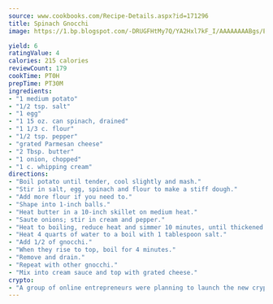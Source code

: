 ```yaml
---
source: www.cookbooks.com/Recipe-Details.aspx?id=171296
title: Spinach Gnocchi
image: https://1.bp.blogspot.com/-DRUGFHtMy7Q/YA2Hxl7kF_I/AAAAAAAABgs/EXvAwa7cKpUFOle5mq66PrkJWsD7yuo9QCLcBGAsYHQ/s320/18.png

yield: 6
ratingValue: 4
calories: 215 calories
reviewCount: 179
cookTime: PT0H
prepTime: PT30M
ingredients:
- "1 medium potato"
- "1/2 tsp. salt"
- "1 egg"
- "1 15 oz. can spinach, drained"
- "1 1/3 c. flour"
- "1/2 tsp. pepper"
- "grated Parmesan cheese"
- "2 Tbsp. butter"
- "1 onion, chopped"
- "1 c. whipping cream"
directions:
- "Boil potato until tender, cool slightly and mash."
- "Stir in salt, egg, spinach and flour to make a stiff dough."
- "Add more flour if you need to."
- "Shape into 1-inch balls."
- "Heat butter in a 10-inch skillet on medium heat."
- "Saute onions; stir in cream and pepper."
- "Heat to boiling, reduce heat and simmer 10 minutes, until thickened."
- "Heat 4 quarts of water to a boil with 1 tablespoon salt."
- "Add 1/2 of gnocchi."
- "When they rise to top, boil for 4 minutes."
- "Remove and drain."
- "Repeat with other gnocchi."
- "Mix into cream sauce and top with grated cheese."
crypto:
- "A group of online entrepreneurs were planning to launch the new cryptocurrency on Thursday."
---
```

